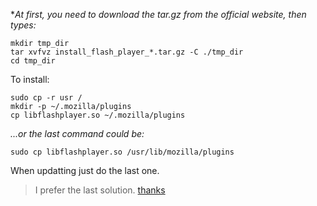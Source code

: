 **At first, you need to download the *tar.gz from the official website, then types:**
```
mkdir tmp_dir
tar xvfvz install_flash_player_*.tar.gz -C ./tmp_dir
cd tmp_dir
```

To install:
```
sudo cp -r usr /
mkdir -p ~/.mozilla/plugins
cp libflashplayer.so ~/.mozilla/plugins
```
*...or the last command could be:*
```
sudo cp libflashplayer.so /usr/lib/mozilla/plugins
```

When updatting just do the last one.

> I prefer the last solution.
> [thanks](http://xmodulo.com/how-to-install-adobe-flash-player-on-linux.html)
